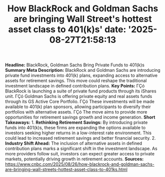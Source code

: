 ﻿---
title: "How BlackRock and Goldman Sachs are bringing Wall Street's hottest asset class to 401(k)s'
date: '2025-08-27T21:58:13"
category: "Markets"
summary: ""
slug: "how blackrock and goldman sachs are bringing wall streets ho"
source_urls:
  - "https://www.cnbc.com/2025/08/26/how-blackrock-and-goldman-sachs-are-bringing-wall-streets-hottest-asset-class-to-401ks.html"
seo:
  title: "How BlackRock and Goldman Sachs are bringing Wall Street's hottest asset class to 401(k)s | Hash n Hedge'
  description: '"
  keywords: ["news", "markets", "brief"]
---
**Headline:** BlackRock, Goldman Sachs Bring Private Funds to 401(k)s  **Summary Meta Description:** BlackRock and Goldman Sachs are introducing private fund investments into 401(k) plans, expanding access to alternative assets for retirement savings. This move could reshape the traditional investment landscape in defined contribution plans.  **Key Points:**  ΓÇó BlackRock is launching a suite of private fund products through its iShares unit. ΓÇó Goldman Sachs is offering private equity and real assets funds through its GS Active Core Portfolio. ΓÇó These investments will be made available to 401(k) plan sponsors, allowing participants to diversify their portfolios with alternative assets. ΓÇó The move aims to provide more opportunities for retirement savings growth and income generation.  **Short Takeaways:**  1. **Rethinking Retirement Savings:** By introducing private funds into 401(k)s, these firms are expanding the options available to investors seeking higher returns in a low-interest rate environment. This could lead to increased retirement savings and better financial security. 2. **Industry Shift Ahead:** The inclusion of alternative assets in defined contribution plans marks a significant shift in the investment landscape. As more providers follow suit, investors can expect greater access to private markets, potentially driving growth in retirement accounts.  **Sources:**  https://www.cnbc.com/2025/08/26/how-blackrock-and-goldman-sachs-are-bringing-wall-streets-hottest-asset-class-to-401ks.html 
